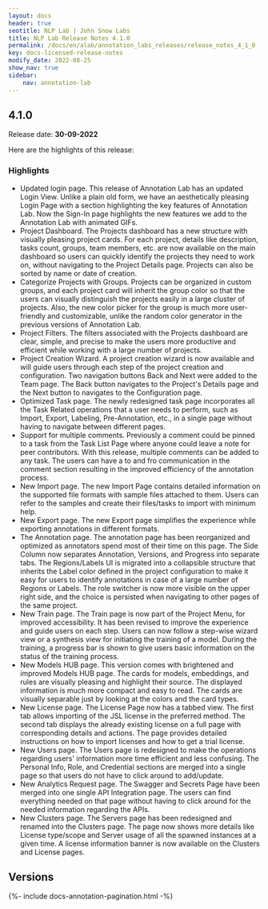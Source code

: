```yaml
---
layout: docs
header: true
seotitle: NLP Lab | John Snow Labs
title: NLP Lab Release Notes 4.1.0
permalink: /docs/en/alab/annotation_labs_releases/release_notes_4_1_0
key: docs-licensed-release-notes
modify_date: 2022-08-25
show_nav: true
sidebar:
    nav: annotation-lab
---
```


<div class="h3-box" markdown="1">

## 4.1.0

Release date: **30-09-2022**

Here are the highlights of this release:

### Highlights
- Updated login page. This release of Annotation Lab has an updated Login View. Unlike a plain old form, we have an aesthetically pleasing Login Page with a section highlighting the key features of Annotation Lab. Now the Sign-In page highlights the new features we add to the Annotation Lab with animated GIFs.
- Project Dashboard. The Projects dashboard has a new structure with visually pleasing project cards. For each project, details like description, tasks count, groups, team members, etc. are now available on the main dashboard so users can quickly identify the projects they need to work on, without navigating to the Project Details page. Projects can also be sorted by name or date of creation.
- Categorize Projects with Groups. Projects can be organized in custom groups, and each project card will inherit the group color so that the users can visually distinguish the projects easily in a large cluster of projects. Also, the new color picker for the group is much more user-friendly and customizable, unlike the random color generator in the previous versions of Annotation Lab.
- Project Filters. The filters associated with the Projects dashboard are clear, simple, and precise to make the users more productive and efficient while working with a large number of projects.
- Project Creation Wizard. A project creation wizard is now available and will guide users through each step of the project creation and configuration. Two navigation buttons Back and Next were added to the Team page. The Back button navigates to the Project's Details page and the Next button to navigates to the Configuration page.
- Optimized Task page. The newly redesigned task page incorporates all the Task Related operations that a user needs to perform, such as Import, Export, Labeling, Pre-Annotation, etc., in a single page without having to navigate between different pages.
- Support for multiple comments. Previously a comment could be pinned to a task from the Task List Page where anyone could leave a note for peer contributors. With this release, multiple comments can be added to any task. The users can have a to and fro communication in the comment section resulting in the improved efficiency of the annotation process.
- New Import page. The new Import Page contains detailed information on the supported file formats with sample files attached to them. Users can refer to the samples and create their files/tasks to import with minimum help.
- New Export page. The new Export page simplifies the experience while exporting annotations in different formats.
- The Annotation page. The annotation page has been reorganized and optimized as annotators spend most of their time on this page. The Side Column now separates Annotation, Versions, and Progress into separate tabs. The Regions/Labels UI is migrated into a collapsible structure that inherits the Label color defined in the project configuration to make it easy for users to identify annotations in case of a large number of Regions or Labels. The role switcher is now more visible on the upper right side, and the choice is persisted when navigating to other pages of the same project.
- New Train page. The Train page is now part of the Project Menu, for improved accessibility. It has been revised to improve the experience and guide users on each step. Users can now follow a step-wise wizard view or a synthesis view for initiating the training of a model. During the training, a progress bar is shown to give users basic information on the status of the training process.
- New Models HUB page. This version comes with brightened and improved Models HUB page. The cards for models, embeddings, and rules are visually pleasing and highlight their source. The displayed information is much more compact and easy to read. The cards are visually separable just by looking at the colors and the card types.
- New License page. The License Page now has a tabbed view. The first tab allows importing of the JSL license in the preferred method. The second tab displays the already existing license on a full page with corresponding details and actions. The page provides detailed instructions on how to import licenses and how to get a trial license.
- New Users page. The Users page is redesigned to make the operations regarding users' information more time efficient and less confusing. The Personal Info, Role, and Credential sections are merged into a single page so that users do not have to click around to add/update.
- New Analytics Request page. The Swagger and Secrets Page have been merged into one single API Integration page. The users can find everything needed on that page without having to click around for the needed information regarding the APIs.
- New Clusters page. The Servers page has been redesigned and renamed into the Clusters page. The page now shows more details like License type/scope and Server usage of all the spawned instances at a given time. A license information banner is now available on the Clusters and License pages.


</div><div class="prev_ver h3-box" markdown="1">

## Versions

</div>

{%- include docs-annotation-pagination.html -%}